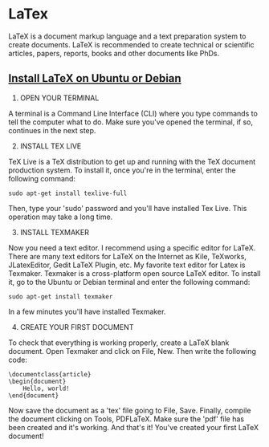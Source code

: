 # LaTex

LaTeX is a document markup language and a text preparation system to create documents. LaTeX is recommended to create technical or scientific articles, papers, reports, books and other documents like PhDs.

## [Install LaTeX on Ubuntu or Debian](https://milq.github.io/install-latex-ubuntu-debian/)

1. OPEN YOUR TERMINAL

A terminal is a Command Line Interface (CLI) where you type commands to tell the computer what to do. Make sure you've opened the terminal, if so, continues in the next step.

2. INSTALL TEX LIVE

TeX Live is a TeX distribution to get up and running with the TeX document production system. To install it, once you're in the terminal, enter the following command:

```
sudo apt-get install texlive-full
```

Then, type your 'sudo' password and you'll have installed Tex Live. This operation may take a long time.

3. INSTALL TEXMAKER

Now you need a text editor. I recommend using a specific editor for LaTeX. There are many text editors for LaTeX on the Internet as Kile, TeXworks, JLatexEditor, Gedit LaTeX Plugin, etc. My favorite text editor for Latex is Texmaker. Texmaker is a cross-platform open source LaTeX editor. To install it, go to the Ubuntu or Debian terminal and enter the following command:

```
sudo apt-get install texmaker
```

In a few minutes you'll have installed Texmaker.

4. CREATE YOUR FIRST DOCUMENT

To check that everything is working properly, create a LaTeX blank document. Open Texmaker and click on File, New. Then write the following code:

```
\documentclass{article}
\begin{document}
    Hello, world!
\end{document}
```

Now save the document as a 'tex' file going to File, Save. Finally, compile the document clicking on Tools, PDFLaTeX. Make sure the 'pdf' file has been created and it's working. And that's it! You've created your first LaTeX document!